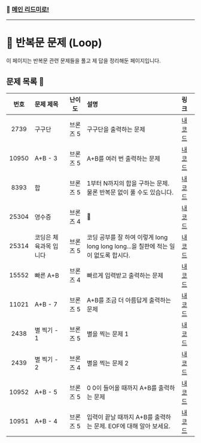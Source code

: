 ### 🚀 [메인 리드미로!](../../README.md)

---

# 🔁 반복문 문제 (Loop) 

이 페이지는 반복문 관련 문제들을 풀고 제 답을 정리해둔 페이지입니다.

##  문제 목록 📝

| 번호  | 문제 제목                  | 난이도    | 설명 | 링크                            |
|:-----:|:---------------------------|:---------:|:---|:-----------------------------|
| 2739  | 구구단                       | 브론즈 5      |구구단을 출력하는 문제| [내 코드](./Problem2739.cpp)  |
| 10950 | A+B - 3                      | 브론즈 5      |A+B를 여러 번 출력하는 문제| [내 코드](./Problem10950.cpp) |
| 8393  | 합                           | 브론즈 5      |1부터 N까지의 합을 구하는 문제. 물론 반복문 없이 풀 수도 있습니다.| [내 코드](./Problem8393.cpp)  |
| 25304 | 영수증                        | 브론즈 4      |💸| [내 코드](./Problem25304.cpp) |
| 25314 | 코딩은 체육과목 입니다         | 브론즈 5      |코딩 공부를 잘 하여 이렇게 long long long long...을 칠판에 적는 일이 없도록 합시다.| [내 코드](./Problem25314.cpp) |
| 15552 | 빠른 A+B                     | 브론즈 4      |빠르게 입력받고 출력하는 문제| [내 코드](./Problem15552.cpp) |
| 11021 | A+B - 7                       | 브론즈 5      |A+B를 조금 더 아름답게 출력하는 문제| [내 코드](./Problem11021.cpp) |
| 2438  | 별 찍기 - 1                   | 브론즈 5      |별을 찍는 문제 1| [내 코드](./Problem2438.cpp)  |
| 2439  | 별 찍기 - 2                   | 브론즈 4      |별을 찍는 문제 2| [내 코드](./Problem2439.cpp)  |
| 10952 | A+B - 5                      | 브론즈 5      |0 0이 들어올 때까지 A+B를 출력하는 문제| [내 코드](./Problem10952.cpp)  |
| 10951 | A+B - 4                      | 브론즈 5      |입력이 끝날 때까지 A+B를 출력하는 문제. EOF에 대해 알아 보세요.| [내 코드](./Problem10951.cpp)  |
